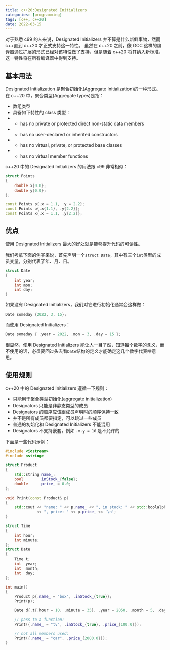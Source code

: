 ```yaml
---
title: c++20:Designated Initializers
categories: [programming]
tags: [c++, c++20]
date: 2022-03-15
---
```


对于熟悉 c99 的人来说，Designated Initializers 并不算是什么新鲜事物，然而 c++直到 c++20 才正式支持这一特性。
虽然在 c++20 之前，像 GCC 这样的编译器通过扩展的形式已经对该特性做了支持，但是随着 c++20 将其纳入新标准，这一特性将在所有编译器中得到支持。

## 基本用法

Designated Initialization 是聚合初始化(Aggregate Initialization)的一种形式。
在 c++20 中，聚合类型(Aggregate types)是指：

- 数组类型
- 具备如下特性的 class 类型：
- - has no private or protected direct non-static data members
- - has no user-declared or inherited constructors
- - has no virtual, private, or protected base classes
- - has no virtual member functions

c++20 中的 Designated Initializers 的用法跟 c99 非常相似：

```cpp
struct Points
{
    double x{0.0};
    double y{0.0};
};

const Points p{.x = 1.1, .y = 2.2};
const Points o{.x{1.1}, .y{2.2}};
const Points x{.x = 1.1, .y{2.2}};
```

## 优点

使用 Designated Initializers 最大的好处就是能够提升代码的可读性。

我们考拿下面的例子来说，首先声明一个`struct Date`，其中有三个`int`类型的成员变量，分别代表了年、月、日。

```cpp
struct Date
{
    int year;
    int mon;
    int day;
}
```

如果没有 Designated Initializers，我们对它进行初始化通常会这样做：

```cpp
Date someday {2022, 3, 15};
```

而使用 Designated Initializers：

```cpp
Date someday { .year = 2022, .mon = 3, .day = 15 };
```

很显然，使用 Designated Initializers 能让人一目了然，知道每个数字的含义，而不使用的话，必须要回过头去看`Date`结构的定义才能确定这几个数字代表啥意思。

## 使用规则

c++20 中的 Designated Initializers 遵循一下规则：

- 只能用于聚合类型初始化(aggregate initialization)
- Designators 只能是非静态类型的成员
- Designators 的顺序应该跟成员声明时的顺序保持一致
- 并不是所有成员都要指定，可以跳过一些成员
- 普通的初始化和 Designated Initializers 不能混用
- Designators 不支持嵌套，例如 `.x.y = 10` 是不允许的

下面是一些代码示例：

```cpp
#include <iostream>
#include <string>

struct Product
{
    std::string name_;
    bool        inStock_{false};
    double      price_ = 0.0;
};

void Print(const Product& p)
{
    std::cout << "name: " << p.name_ << ", in stock: " << std::boolalpha << p.inStock_
              << ", price: " << p.price_ << '\n';
}

struct Time
{
    int hour;
    int minute;
};
struct Date
{
    Time t;
    int  year;
    int  month;
    int  day;
};

int main()
{
    Product p{.name_ = "box", .inStock_{true}};
    Print(p);

    Date d{.t{.hour = 10, .minute = 35}, .year = 2050, .month = 5, .day = 10};

    // pass to a function:
    Print({.name_ = "tv", .inStock_{true}, .price_{100.0}});

    // not all members used:
    Print({.name_ = "car", .price_{2000.0}});
}
```
